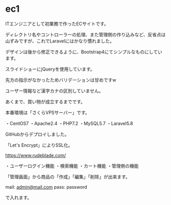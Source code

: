 # ec1

ITエンジニアとして初業務で作ったECサイトです。

ディレクトリ名やコントローラーの処理、また管理側の作り込みなど、反省点は山ずみですが、これでLaravelにはかなり慣れました。

デザインは後から修正できるように、Bootstrap4にてシンプルなものにしています。

スライドショーにjQueryを使用しています。

先方の指示がなかったためバリデーションは甘めですw

ユーザー情報など漢字カナの区別していません。

あくまで、買い物が成立するまでです。

本番環境は「さくらVPSサーバー」です。

・CentOS7
・Apache2.4
・PHP7.2
・MySQL5.7
・Laravel5.8

GitHubからデプロイしました。

「Let's Encrypt」によりSSL化。

https://www.rudeblade.com/

・ユーザーログイン機能
・検索機能
・カート機能
・管理側の機能

「管理画面」から商品の「作成」「編集」「削除」が出来ます。

mail: admin@mail.com
pass: password

で入れます。
